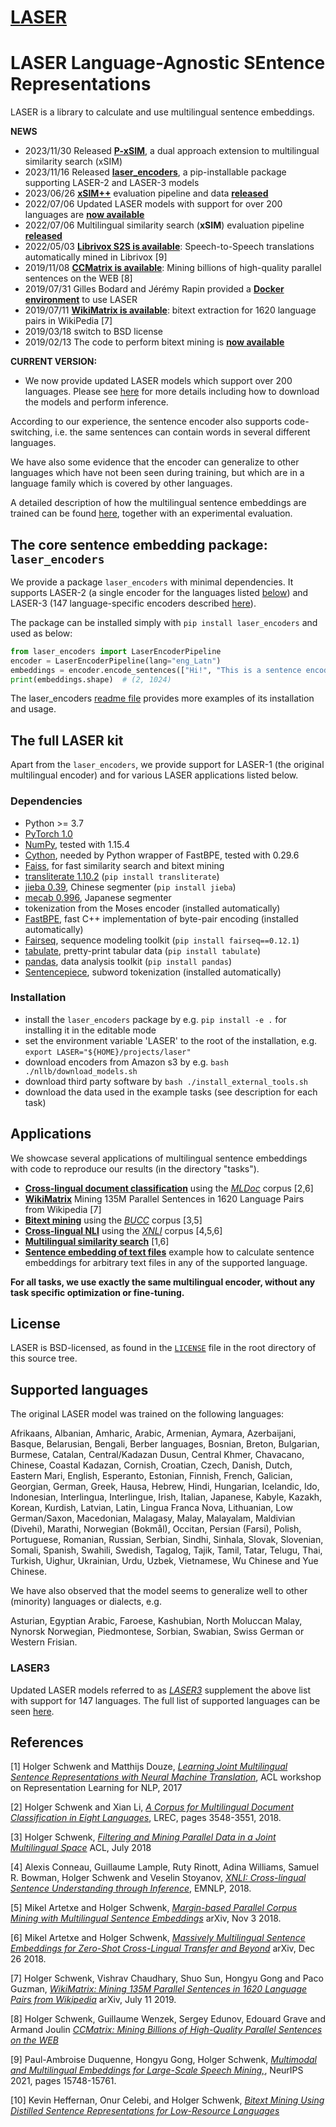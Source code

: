 # [LASER](https://github.com/facebookresearch/LASER)

# LASER  Language-Agnostic SEntence Representations

LASER is a library to calculate and use multilingual sentence embeddings.

**NEWS**
* 2023/11/30 Released [**P-xSIM**](tasks/pxsim), a dual approach extension to multilingual similarity search (xSIM)
* 2023/11/16 Released [**laser_encoders**](laser_encoders), a pip-installable package supporting LASER-2 and LASER-3 models
* 2023/06/26 [**xSIM++**](https://arxiv.org/abs/2306.12907) evaluation pipeline and data [**released**](tasks/xsimplusplus/README.md)
* 2022/07/06 Updated LASER models with support for over 200 languages are [**now available**](nllb/README.md)
* 2022/07/06 Multilingual similarity search (**xSIM**) evaluation pipeline [**released**](tasks/xsim/README.md)
* 2022/05/03 [**Librivox S2S is available**](tasks/librivox-s2s): Speech-to-Speech translations automatically mined in Librivox [9]
* 2019/11/08 [**CCMatrix is available**](tasks/CCMatrix): Mining billions of high-quality parallel sentences on the WEB [8]
* 2019/07/31 Gilles Bodard and Jérémy Rapin provided a [**Docker environment**](docker) to use LASER
* 2019/07/11 [**WikiMatrix is available**](tasks/WikiMatrix): bitext extraction for 1620 language pairs in WikiPedia [7]
* 2019/03/18 switch to BSD license
* 2019/02/13 The code to perform bitext mining is [**now available**](tasks/bucc)

**CURRENT VERSION:**
* We now provide updated LASER models which support over 200 languages. Please see [here](nllb/README.md) for more details including how to download the models and perform inference.

According to our experience, the sentence encoder also supports code-switching, i.e.
the same sentences can contain words in several different languages.

We have also some evidence that the encoder can generalize to other
languages which have not been seen during training, but which are in
a language family which is covered by other languages.

A detailed description of how the multilingual sentence embeddings are trained can
be found [here](https://arxiv.org/abs/2205.12654), together with an experimental evaluation.

## The core sentence embedding package: `laser_encoders`
We provide a package `laser_encoders` with minimal dependencies.
It supports LASER-2 (a single encoder for the languages listed [below](#supported-languages)) 
and LASER-3 (147 language-specific encoders described [here](nllb/README.md)).

The package can be installed simply with `pip install laser_encoders` and used as below:

```python
from laser_encoders import LaserEncoderPipeline
encoder = LaserEncoderPipeline(lang="eng_Latn")
embeddings = encoder.encode_sentences(["Hi!", "This is a sentence encoder."])
print(embeddings.shape)  # (2, 1024)
```

The laser_encoders [readme file](laser_encoders) provides more examples of its installation and usage.

## The full LASER kit
Apart from the `laser_encoders`, we provide support for LASER-1 (the original multilingual encoder)
and for various LASER applications listed below.

### Dependencies
* Python >= 3.7
* [PyTorch 1.0](http://pytorch.org/)
* [NumPy](http://www.numpy.org/), tested with 1.15.4
* [Cython](https://pypi.org/project/Cython/), needed by Python wrapper of FastBPE, tested with 0.29.6
* [Faiss](https://github.com/facebookresearch/faiss), for fast similarity search and bitext mining
* [transliterate 1.10.2](https://pypi.org/project/transliterate) (`pip install transliterate`)
* [jieba 0.39](https://pypi.org/project/jieba/), Chinese segmenter (`pip install jieba`)
* [mecab 0.996](https://pypi.org/project/JapaneseTokenizer/), Japanese segmenter
* tokenization from the Moses encoder (installed automatically)
* [FastBPE](https://github.com/glample/fastBPE), fast C++ implementation of byte-pair encoding (installed automatically)
* [Fairseq](https://github.com/pytorch/fairseq), sequence modeling toolkit (`pip install fairseq==0.12.1`)
* [tabulate](https://pypi.org/project/tabulate), pretty-print tabular data (`pip install tabulate`)
* [pandas](https://pypi.org/project/pandas), data analysis toolkit (`pip install pandas`)
* [Sentencepiece](https://github.com/google/sentencepiece), subword tokenization (installed automatically)

### Installation
* install the `laser_encoders` package by e.g. `pip install -e .` for installing it in the editable mode
* set the environment variable 'LASER' to the root of the installation, e.g.
  `export LASER="${HOME}/projects/laser"`
* download encoders from Amazon s3 by e.g. `bash ./nllb/download_models.sh` 
* download third party software by `bash ./install_external_tools.sh`
* download the data used in the example tasks (see description for each task)

## Applications

We showcase several applications of multilingual sentence embeddings
with code to reproduce our results (in the directory "tasks").

* [**Cross-lingual document classification**](tasks/mldoc) using the
  [*MLDoc*](https://github.com/facebookresearch/MLDoc) corpus [2,6]
* [**WikiMatrix**](tasks/WikiMatrix)
   Mining 135M Parallel Sentences in 1620 Language Pairs from Wikipedia [7]
* [**Bitext mining**](tasks/bucc) using the
  [*BUCC*](https://comparable.limsi.fr/bucc2018/bucc2018-task.html) corpus [3,5]
* [**Cross-lingual NLI**](tasks/xnli)
  using the [*XNLI*](https://www.nyu.edu/projects/bowman/xnli/) corpus [4,5,6]
* [**Multilingual similarity search**](tasks/similarity) [1,6]
* [**Sentence embedding of text files**](tasks/embed)
  example how to calculate sentence embeddings for arbitrary text files in any of the supported language.

**For all tasks, we use exactly the same multilingual encoder, without any task specific optimization or fine-tuning.**

## License

LASER is BSD-licensed, as found in the [`LICENSE`](LICENSE) file in the root directory of this source tree.

## Supported languages

The original LASER model was trained on the following languages:

Afrikaans, Albanian, Amharic, Arabic, Armenian, Aymara, Azerbaijani, Basque, Belarusian, Bengali,
Berber languages, Bosnian, Breton, Bulgarian, Burmese, Catalan, Central/Kadazan Dusun, Central Khmer,
Chavacano, Chinese, Coastal Kadazan, Cornish, Croatian, Czech, Danish, Dutch, Eastern Mari, English,
Esperanto, Estonian, Finnish, French, Galician, Georgian, German, Greek, Hausa, Hebrew, Hindi,
Hungarian, Icelandic, Ido, Indonesian, Interlingua, Interlingue, Irish, Italian, Japanese, Kabyle,
Kazakh, Korean, Kurdish, Latvian, Latin, Lingua Franca Nova, Lithuanian, Low German/Saxon,
Macedonian, Malagasy, Malay, Malayalam, Maldivian (Divehi), Marathi, Norwegian (Bokmål), Occitan,
Persian (Farsi), Polish, Portuguese, Romanian, Russian, Serbian, Sindhi, Sinhala, Slovak, Slovenian,
Somali, Spanish, Swahili, Swedish, Tagalog, Tajik, Tamil, Tatar, Telugu, Thai, Turkish, Uighur,
Ukrainian, Urdu, Uzbek, Vietnamese, Wu Chinese and Yue Chinese.

We have also observed that the model seems to generalize well to other (minority) languages or dialects, e.g.

Asturian, Egyptian Arabic, Faroese, Kashubian, North Moluccan Malay, Nynorsk Norwegian, Piedmontese, Sorbian, Swabian,
Swiss German or Western Frisian.

### LASER3

Updated LASER models referred to as *[LASER3](nllb/README.md)* supplement the above list with support for 147 languages. The full list of supported languages can be seen [here](nllb/README.md#list-of-available-laser3-encoders).

## References

[1] Holger Schwenk and Matthijs Douze,
    [*Learning Joint Multilingual Sentence Representations with Neural Machine Translation*](https://aclanthology.info/papers/W17-2619/w17-2619),
    ACL workshop on Representation Learning for NLP, 2017

[2] Holger Schwenk and Xian Li,
    [*A Corpus for Multilingual Document Classification in Eight Languages*](http://www.lrec-conf.org/proceedings/lrec2018/pdf/658.pdf),
    LREC, pages 3548-3551, 2018.

[3] Holger Schwenk,
    [*Filtering and Mining Parallel Data in a Joint Multilingual Space*](http://aclweb.org/anthology/P18-2037)
    ACL, July 2018

[4] Alexis Conneau, Guillaume Lample, Ruty Rinott, Adina Williams, Samuel R. Bowman, Holger Schwenk and Veselin Stoyanov,
    [*XNLI: Cross-lingual Sentence Understanding through Inference*](https://aclweb.org/anthology/D18-1269),
    EMNLP, 2018.

[5] Mikel Artetxe and Holger Schwenk,
    [*Margin-based Parallel Corpus Mining with Multilingual Sentence Embeddings*](https://arxiv.org/abs/1811.01136)
    arXiv, Nov 3 2018.

[6] Mikel Artetxe and Holger Schwenk,
    [*Massively Multilingual Sentence Embeddings for Zero-Shot Cross-Lingual Transfer and Beyond*](https://arxiv.org/abs/1812.10464)
    arXiv, Dec 26 2018.

[7] Holger Schwenk, Vishrav Chaudhary, Shuo Sun, Hongyu Gong and Paco Guzman,
    [*WikiMatrix: Mining 135M Parallel Sentences in 1620 Language Pairs from Wikipedia*](https://arxiv.org/abs/1907.05791)
    arXiv, July 11  2019.

[8] Holger Schwenk, Guillaume Wenzek, Sergey Edunov, Edouard Grave and Armand Joulin
    [*CCMatrix: Mining Billions of High-Quality Parallel Sentences on the WEB*](https://arxiv.org/abs/1911.04944)

[9] Paul-Ambroise Duquenne, Hongyu Gong, Holger Schwenk,
    [*Multimodal and Multilingual Embeddings for Large-Scale Speech Mining,*](https://papers.nips.cc/paper/2021/hash/8466f9ace6a9acbe71f75762ffc890f1-Abstract.html), NeurIPS 2021, pages 15748-15761.

[10] Kevin Heffernan, Onur Celebi, and Holger Schwenk,
     [*Bitext Mining Using Distilled Sentence Representations for Low-Resource Languages*](https://arxiv.org/abs/2205.12654)
